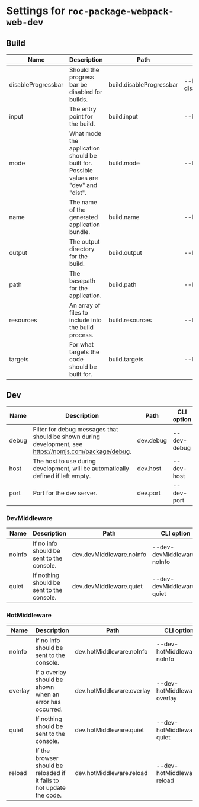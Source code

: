 # Settings for `roc-package-webpack-web-dev`

## Build

| Name               | Description                                                                                              | Path                      | CLI option                  | Default          | Type                    | Required |
| ------------------ | -------------------------------------------------------------------------------------------------------- | ------------------------- | --------------------------- | ---------------- | ----------------------- | -------- |
| disableProgressbar | Should the progress bar be disabled for builds.                                                          | build.disableProgressbar  | --build-disableProgressbar  | `false`          | `Boolean`               | No       |
| input              | The entry point for the build.                                                                           | build.input               | --build-input               | `"src/index.js"` | `Filepath / [Filepath]` | No       |
| mode               | What mode the application should be built for. Possible values are &quot;dev&quot; and &quot;dist&quot;. | build.mode                | --build-mode                | `"dist"`         | `/^dev|dist$/i`         | No       |
| name               | The name of the generated application bundle.                                                            | build.name                | --build-name                | `"app"`          | `String / [String]`     | No       |
| output             | The output directory for the build.                                                                      | build.output              | --build-output              | `"build"`        | `Filepath / [Filepath]` | No       |
| path               | The basepath for the application.                                                                        | build.path                | --build-path                | `"/"`            | `Filepath`              | No       |
| resources          | An array of files to include into the build process.                                                     | build.resources           | --build-resources           | `null`           | `[Filepath]`            | No       |
| targets            | For what targets the code should be built for.                                                           | build.targets             | --build-targets             | `["web"]`        | `/web/`                 | No       |

## Dev

| Name               | Description                                                                                              | Path                      | CLI option                  | Default          | Type                    | Required |
| ------------------ | -------------------------------------------------------------------------------------------------------- | ------------------------- | --------------------------- | ---------------- | ----------------------- | -------- |
| debug              | Filter for debug messages that should be shown during development, see https://npmjs.com/package/debug.  | dev.debug                 | --dev-debug                 | `"roc:*"`        | `String`                | No       |
| host               | The host to use during development, will be automatically defined if left empty.                         | dev.host                  | --dev-host                  | `null`           | `String`                | No       |
| port               | Port for the dev server.                                                                                 | dev.port                  | --dev-port                  | `3001`           | `Integer`               | No       |

### DevMiddleware

| Name               | Description                                                                                              | Path                      | CLI option                  | Default          | Type                    | Required |
| ------------------ | -------------------------------------------------------------------------------------------------------- | ------------------------- | --------------------------- | ---------------- | ----------------------- | -------- |
| noInfo             | If no info should be sent to the console.                                                                | dev.devMiddleware.noInfo  | --dev-devMiddleware-noInfo  | `true`           | `Boolean`               | No       |
| quiet              | If nothing should be sent to the console.                                                                | dev.devMiddleware.quiet   | --dev-devMiddleware-quiet   | `false`          | `Boolean`               | No       |

### HotMiddleware

| Name               | Description                                                                                              | Path                      | CLI option                  | Default          | Type                    | Required |
| ------------------ | -------------------------------------------------------------------------------------------------------- | ------------------------- | --------------------------- | ---------------- | ----------------------- | -------- |
| noInfo             | If no info should be sent to the console.                                                                | dev.hotMiddleware.noInfo  | --dev-hotMiddleware-noInfo  | `false`          | `Boolean`               | No       |
| overlay            | If a overlay should be shown when an error has occurred.                                                 | dev.hotMiddleware.overlay | --dev-hotMiddleware-overlay | `true`           | `Boolean`               | No       |
| quiet              | If nothing should be sent to the console.                                                                | dev.hotMiddleware.quiet   | --dev-hotMiddleware-quiet   | `false`          | `Boolean`               | No       |
| reload             | If the browser should be reloaded if it fails to hot update the code.                                    | dev.hotMiddleware.reload  | --dev-hotMiddleware-reload  | `true`           | `Boolean`               | No       |
